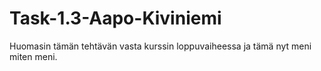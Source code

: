 # Task-1.3-Aapo-Kiviniemi

Huomasin tämän tehtävän vasta kurssin loppuvaiheessa ja tämä nyt meni miten meni.
